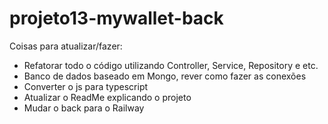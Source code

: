 # projeto13-mywallet-back

Coisas para atualizar/fazer:

- Refatorar todo o código utilizando Controller, Service, Repository e etc.
- Banco de dados baseado em Mongo, rever como fazer as conexões
- Converter o js para typescript
- Atualizar o ReadMe explicando o projeto
- Mudar o back para o Railway 
